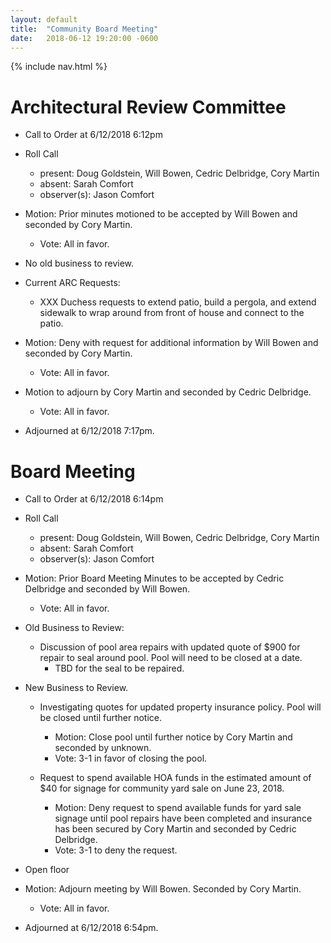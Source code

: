 ```yaml
---
layout: default
title:  "Community Board Meeting"
date:   2018-06-12 19:20:00 -0600
---
```


{% include nav.html %}

# Architectural Review Committee

- Call to Order at 6/12/2018 6:12pm
- Roll Call
    - present: Doug Goldstein, Will Bowen, Cedric Delbridge, Cory Martin
    - absent:  Sarah Comfort
    - observer(s): Jason Comfort
- Motion: Prior minutes motioned to be accepted by Will Bowen and seconded by Cory Martin.
  - Vote: All in favor.

- No old business to review.

- Current ARC Requests:
  - XXX Duchess requests to extend patio, build a pergola, and extend sidewalk to wrap around from front of house and connect to the
    patio.
- Motion: Deny with request for additional information by Will Bowen and seconded by Cory Martin.
  - Vote: All in favor.

- Motion to adjourn by Cory Martin and seconded by Cedric Delbridge.
  - Vote: All in favor.
- Adjourned at 6/12/2018 7:17pm.

# Board Meeting

- Call to Order at 6/12/2018 6:14pm
- Roll Call
    - present: Doug Goldstein, Will Bowen, Cedric Delbridge, Cory Martin
    - absent: Sarah Comfort
    - observer(s): Jason Comfort
- Motion: Prior Board Meeting Minutes to be accepted by Cedric Delbridge and seconded by Will Bowen.
  - Vote: All in favor.

- Old Business to Review:
  - Discussion of pool area repairs with updated quote of $900 for repair to seal around pool. Pool will need to be closed at a date.
    - TBD for the seal to be repaired.

- New Business to Review.
  - Investigating quotes for updated property insurance policy. Pool will be closed until further notice.
    - Motion: Close pool until further notice by Cory Martin and seconded by unknown.
    - Vote: 3-1 in favor of closing the pool.

  - Request to spend available HOA funds in the estimated amount of $40 for signage for community yard sale on June 23, 2018.
    - Motion: Deny request to spend available funds for yard sale signage until pool repairs have been completed and insurance has been
              secured by Cory Martin and seconded by Cedric Delbridge.
    - Vote: 3-1 to deny the request.

- Open floor
- Motion: Adjourn meeting by Will Bowen. Seconded by Cory Martin.
  - Vote: All in favor.
- Adjourned at 6/12/2018 6:54pm.
